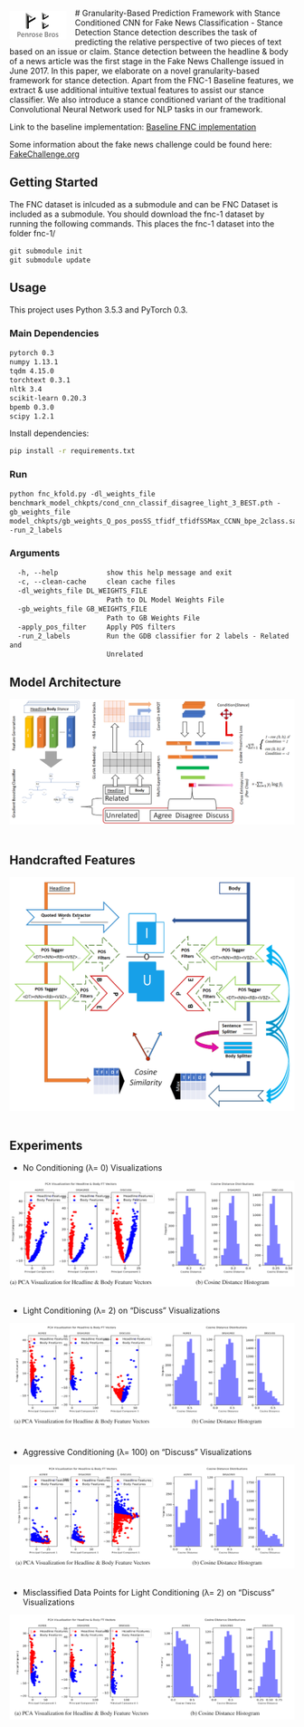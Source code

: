 #<img src="https://github.com/varshanth/FakeNewsChallenge-FNC1/raw/conditioned_cnn_experimental/figures/ourlogo_withoutsig.png" alt="Penrose Bros logo" style="max-width:20%; float: left;
  margin: 5px 15px 0 0;"> Granularity-Based Prediction Framework with Stance Conditioned CNN for Fake News Classification - Stance Detection
Stance detection describes the task of predicting the relative perspective of two pieces of text based on an issue or claim. Stance detection between the headline \& body of a news article was the first stage in the Fake News Challenge issued in June 2017. In this paper, we elaborate on a novel granularity-based framework for stance detection. Apart from the FNC-1 Baseline features, we extract \& use additional intuitive textual features to assist our stance classifier. We also introduce a stance conditioned variant of the traditional Convolutional Neural Network used for NLP tasks in our framework.

Link to the baseline implementation: [Baseline FNC implementation](https://github.com/FakeNewsChallenge/fnc-1-baseline)

Some information about the fake news challenge could be found here: [FakeChallenge.org](http://fakenewschallenge.org)

## Getting Started
The FNC dataset is inlcuded as a submodule and can be FNC Dataset is included as a submodule. You should download the fnc-1 dataset by running the following commands. This places the fnc-1 dataset into the folder fnc-1/

    git submodule init
    git submodule update

## Usage
This project uses Python 3.5.3 and PyTorch 0.3.

### Main Dependencies
 ```
 pytorch 0.3
 numpy 1.13.1
 tqdm 4.15.0
 torchtext 0.3.1
 nltk 3.4
 scikit-learn 0.20.3
 bpemb 0.3.0
 scipy 1.2.1
 ```

Install dependencies:
```bash
pip install -r requirements.txt
```

### Run
```
python fnc_kfold.py -dl_weights_file benchmark_model_chkpts/cond_cnn_classif_disagree_light_3_BEST.pth -gb_weights_file model_chkpts/gb_weights_Q_pos_posSS_tfidf_tfidfSSMax_CCNN_bpe_2class.sav -run_2_labels
```

### Arguments
```
  -h, --help            show this help message and exit
  -c, --clean-cache     clean cache files
  -dl_weights_file DL_WEIGHTS_FILE
                        Path to DL Model Weights File
  -gb_weights_file GB_WEIGHTS_FILE
                        Path to GB Weights File
  -apply_pos_filter     Apply POS filters
  -run_2_labels         Run the GDB classifier for 2 labels - Related and
                        Unrelated
```


## Model Architecture
<div align="center">
<img src="https://github.com/varshanth/FakeNewsChallenge-FNC1/blob/conditioned_cnn_experimental/figures/pipeline.png"><br><br>
</div>

## Handcrafted Features
<div align="center">
<img src="https://github.com/varshanth/FakeNewsChallenge-FNC1/blob/conditioned_cnn_experimental/figures/features.png"><br><br>
</div>

## Experiments

* No Conditioning (λ= 0) Visualizations
<div align="center">
<img src="https://github.com/varshanth/FakeNewsChallenge-FNC1/blob/conditioned_cnn_experimental/figures/no_cond.png"><br><br>
</div>

* Light Conditioning (λ= 2) on “Discuss” Visualizations
<div align="center">
<img src="https://github.com/varshanth/FakeNewsChallenge-FNC1/blob/conditioned_cnn_experimental/figures/light_cond(lamda=2).png"><br><br>
</div>

* Aggressive Conditioning (λ= 100) on “Discuss” Visualizations
<div align="center">
<img src="https://github.com/varshanth/FakeNewsChallenge-FNC1/blob/conditioned_cnn_experimental/figures/aggr_cond(lambda=100).png"><br><br>
</div>

* Misclassified Data Points for Light Conditioning (λ= 2) on “Discuss” Visualizations
<div align="center">
<img src="https://github.com/varshanth/FakeNewsChallenge-FNC1/blob/conditioned_cnn_experimental/figures/discsuss_errors.png"><br><br>
</div>